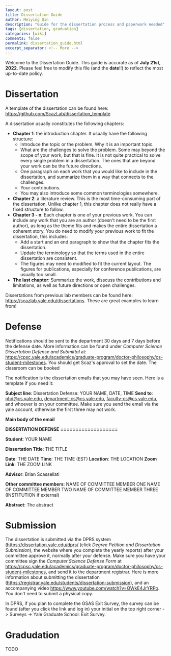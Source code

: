 ```yaml
---
layout: post
title: Dissertation Guide
author: Meiying Qin
description: "Guide for the dissertation process and paperwork needed"
tags: [dissertation, graduation]
categories: [wiki]
comments: false
permalink: dissertation_guide.html
excerpt_separator: <!-- More -->
---
```


Welcome to the Dissertation Guide. This guide is accurate as of **July 21st, 2022**. Please feel free to modify this file (and the **date**!!) to reflect the most up-to-date policy. 

# Dissertation

A template of the dissertation can be found here: <https://github.com/ScazLab/dissertation_template>

A dissertation usually constitutes the following chapters:
- **Chapter 1**: the introduction chapter. It usually have the following structure:
    - Introduce the topic or the problem. Why it is an important topic.
    - What are the challenges to solve the problem. Some may beyond the scope of your work, but that is fine. It is not quite practical to solve every single problem in a dissertation. The ones that are beyond your work can be the future directions.
	- One paragraph on each work that you would like to include in the dissertation, and summarize them in a way that connects to the challenges.
	- Your contributions.
	- You may also introduce some common terminologies somewhere.
- **Chapter 2**: a literature review. This is the most time-consuming part of the dissertation. Unlike chapter 1, this chapter does not really have a fixed structure to follow.
- **Chapter 3 - n**: Each chapter is one of your previous work. You can include any work that you are an author (doesn't need to be the first author), as long as the theme fits and makes the entire dissertation a coherent story. You do need to modify your previous work to fit the dissertation, this includes:
    - Add a start and an end paragraph to show that the chapter fits the dissertation.
    - Update the terminology so that the terms used in the entire dissertation are consistent.
	- The figures may need to modified to fit the current layout. The figures for publications, especially for conference publications, are usually too small.
- **The last chapter**: Summarize the work, disscuss the contributions and limitations, as well as future directions or open challenges.

Dissertations from previous lab members can be found here: <https://scazlab.yale.edu/dissertations>. These are great examples to learn from!

# Defense

Notifications should be sent to the department 30 days and 7 days before the defense date. More information can be found under *Computer Science Dissertation Defense and Submittal* at: <https://cpsc.yale.edu/academics/graduate-program/doctor-philosophy/cs-student-milestones>. You should get Scaz's approval to set the date. The classroom can be booked 

The notification is the dissertation emails that you may have seen. Here is a template if you need it:

**Subject line**: Dissertation Defense: YOUR NAME, DATE, TIME
**Send to**: phd@cs.yale.edu, department-cs@cs.yale.edu, faculty-cs@cs.yale.edu, and whoever is on your committee. Make sure you send the email via the yale account, otherwise the first three may not work.

**Main body of the email**

**DISSERTATION DEFENSE**
**===================**

**Student**: YOUR NAME

**Dissertation Title**: THE TITLE

**Date**: THE DATE
**Time**: THE TIME (EST)
**Location**: THE LOCATION
**Zoom Link**: THE ZOOM LINK

**Advisor**: Brian Scassellati

**Other committee members**:
NAME OF COMMITTEE MEMBER ONE
NAME OF COMMITTEE MEMBER TWO
NAME OF COMMITTEE MEMBER THREE (INSTITUTION if external)

**Abstract**:
The abstract

# Submission

The dissertation is submitted via the DPRS system (<https://dissertation.yale.edu/dprs/> (click *Degree Petition and Dissertation Submission*), the website where you complete the yearly reports) after your committee approve it, normally after your defense. Make sure you have your committee sign the *Computer Science Defense Form* at <https://cpsc.yale.edu/academics/graduate-program/doctor-philosophy/cs-student-milestones>, and send it to the department registrar. Here is more information about submitting the dissertation (<https://registrar.yale.edu/students/dissertation-submission>), and an accompanying video <https://www.youtube.com/watch?v=QWkE4JrYRPo>. You don't need to submit a physical copy.

In DPRS, if you plan to complete the GSAS Exit Survey, the survey can be found (after you click the link and log in) your initial on the top right corner -> Surveys -> Yale Graduate School: Exit Survey.

# Gradudation

TODO